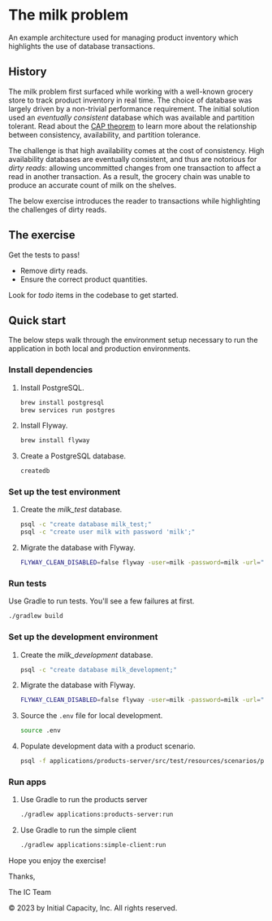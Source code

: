# The milk problem

An example architecture used for managing product inventory which highlights the use of database transactions.

## History

The milk problem first surfaced while working with a well-known grocery store to track product inventory in real time.
The choice of database was largely driven by a non-trivial performance requirement. The initial solution used an 
_eventually consistent_ database which was available and partition tolerant. Read about
the [CAP theorem](https://en.wikipedia.org/wiki/CAP_theorem)
to learn more about the relationship between consistency, availability, and partition tolerance.

The challenge is that high availability comes at the cost of consistency. High availability databases are eventually
consistent, and thus are notorious for _dirty reads_: allowing uncommitted changes from one transaction to affect a read
in another transaction. As a result, the grocery chain was unable to produce an accurate count of milk on the shelves.

The below exercise introduces the reader to transactions while highlighting the challenges of dirty reads.

## The exercise

Get the tests to pass!

- Remove dirty reads.
- Ensure the correct product quantities.

Look for *todo* items in the codebase to get started.

## Quick start

The below steps walk through the environment setup necessary to run the application in both local and production
environments.

### Install dependencies

1. Install PostgreSQL.

   ```bash
   brew install postgresql
   brew services run postgres
   ```

1. Install Flyway.

   ```bash
   brew install flyway
   ```

1. Create a PostgreSQL database.

   ```bash
   createdb
   ```

### Set up the test environment

1. Create the _milk_test_ database.

   ```bash
   psql -c "create database milk_test;"
   psql -c "create user milk with password 'milk';"
   ```

1. Migrate the database with Flyway.

   ```bash
   FLYWAY_CLEAN_DISABLED=false flyway -user=milk -password=milk -url="jdbc:postgresql://localhost:5432/milk_test" -locations=filesystem:databases/milk clean migrate
   ```

### Run tests

Use Gradle to run tests. You'll see a few failures at first.

```bash
./gradlew build
```

### Set up the development environment

1. Create the _milk_development_ database.

   ```bash
   psql -c "create database milk_development;"
   ```

1. Migrate the database with Flyway.

   ```bash
   FLYWAY_CLEAN_DISABLED=false flyway -user=milk -password=milk -url="jdbc:postgresql://localhost:5432/milk_development" -locations=filesystem:databases/milk clean migrate
   ```

1. Source the `.env` file for local development.

   ```bash
   source .env
   ```

1. Populate development data with a product scenario.

   ```bash
   psql -f applications/products-server/src/test/resources/scenarios/products.sql milk_development
   ```

### Run apps

1.  Use Gradle to run the products server

    ```bash
    ./gradlew applications:products-server:run
    ```

1.  Use Gradle to run the simple client

    ```bash
    ./gradlew applications:simple-client:run
    ```

Hope you enjoy the exercise!

Thanks,

The IC Team

© 2023 by Initial Capacity, Inc. All rights reserved.
